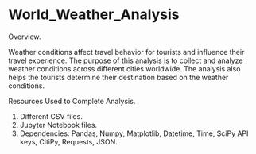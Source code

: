 # World_Weather_Analysis
Overview.
  
  Weather conditions affect travel behavior for tourists and influence their travel experience. The purpose of this analysis is to collect and analyze weather conditions across different cities worldwide. The analysis also helps the tourists determine their destination based on the weather conditions.

Resources Used to Complete Analysis.

1) Different CSV files.
2) Jupyter Notebook files.
3) Dependencies: Pandas, Numpy, Matplotlib, Datetime, Time, SciPy API keys, CitiPy, Requests, JSON.
